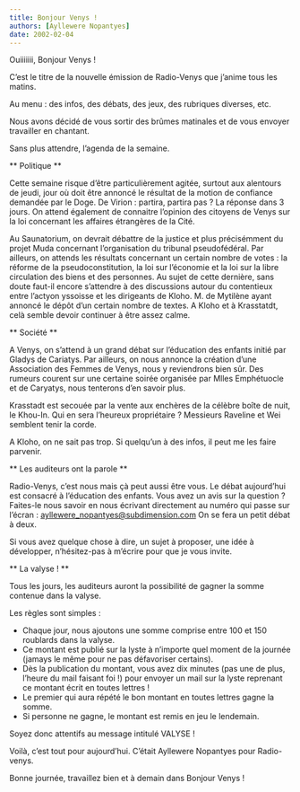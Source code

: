 ```yaml
---
title: Bonjour Venys !
authors: [Ayllewere Nopantyes]
date: 2002-02-04
---
```


Ouiiiiiii, Bonjour Venys !

C’est le titre de la nouvelle émission de Radio-Venys que j’anime tous les matins.

Au menu : des infos, des débats, des jeux, des rubriques diverses, etc.

Nous avons décidé de vous sortir des brûmes matinales et de vous envoyer travailler en chantant.

Sans plus attendre, l’agenda de la semaine.

** Politique **

Cette semaine risque d’être particulièrement agitée, surtout aux alentours de jeudi, jour où doit être annoncé le résultat de la motion de confiance demandée par le Doge. De Virion : partira, partira pas ? La réponse dans 3 jours. On attend également de connaitre l’opinion des citoyens de Venys sur la loi concernant les affaires étrangères de la Cité.

Au Saunatorium, on devrait débattre de la justice et plus précisémment du projet Muda concernant l’organisation du tribunal pseudofédéral. Par ailleurs, on attends les résultats concernant un certain nombre de votes : la réforme de la pseudoconstitution, la loi sur l’économie et la loi sur la libre circulation des biens et des personnes. Au sujet de cette dernière, sans doute faut-il encore s’attendre à des discussions autour du contentieux entre l’actyon yssoisse et les dirigeants de Kloho. M. de Mytilène ayant annoncé le dépôt d’un certain nombre de textes. A Kloho et à Krasstatdt, celà semble devoir continuer à être assez calme.

** Société **

A Venys, on s’attend à un grand débat sur l’éducation des enfants initié par Gladys de Cariatys. Par ailleurs, on nous annonce la création d’une Association des Femmes de Venys, nous y reviendrons bien sûr. Des rumeurs courent sur une certaine soirée organisée par Mlles Emphétuocle et de Caryatys, nous tenterons d’en savoir plus.

Krasstadt est secouée par la vente aux enchères de la célèbre boîte de nuit, le Khou-In. Qui en sera l’heureux propriétaire ? Messieurs Raveline et Wei semblent tenir la corde.

A Kloho, on ne sait pas trop. Si quelqu’un à des infos, il peut me les faire parvenir.

** Les auditeurs ont la parole **

Radio-Venys, c’est nous mais çà peut aussi être vous. Le débat aujourd’hui est consacré à l’éducation des enfants. Vous avez un avis sur la question ? Faites-le nous savoir en nous écrivant directement au numéro qui passe sur l’écran : ayllewere_nopantyes@subdimension.com On se fera un petit débat à deux.

Si vous avez quelque chose à dire, un sujet à proposer, une idée à développer, n’hésitez-pas à m’écrire pour que je vous invite.

** La valyse ! **

Tous les jours, les auditeurs auront la possibilité de gagner la somme contenue dans la valyse.

Les règles sont simples :
-  Chaque jour, nous ajoutons une somme comprise entre 100 et 150 roublards dans la valyse.
-  Ce montant est publié sur la lyste à n’importe quel moment de la journée (jamays le même pour ne pas défavoriser certains).
-  Dès la publication du montant, vous avez dix minutes (pas une de plus, l’heure du mail faisant foi !) pour envoyer un mail sur la lyste reprenant ce montant écrit en toutes lettres !
-  Le premier qui aura répété le bon montant en toutes lettres gagne la somme.
-  Si personne ne gagne, le montant est remis en jeu le lendemain.

Soyez donc attentifs au message intitulé VALYSE !

Voilà, c’est tout pour aujourd’hui. C’était Ayllewere Nopantyes pour Radio-venys.

Bonne journée, travaillez bien et à demain dans Bonjour Venys !